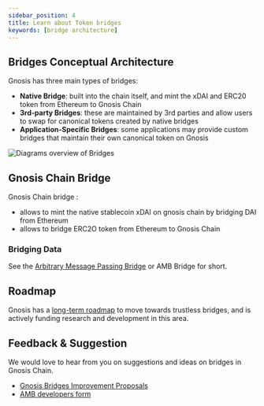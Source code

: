 ```yaml
---
sidebar_position: 4
title: Learn about Token bridges
keywords: [bridge architecture]
---
```


## Bridges Conceptual Architecture

Gnosis has three main types of bridges:

- **Native Bridge**: built into the chain itself, and mint the xDAI and ERC20 token from Ethereum to Gnosis Chain
- **3rd-party Bridges**: these are maintained by 3rd parties and allow users to swap for canonical tokens created by native bridges
- **Application-Specific Bridges**: some applications may provide custom bridges that maintain their own canonical token on Gnosis

![Diagrams overview of Bridges](../../../static/img/bridges/diagrams/bridge-overview.svg)

## Gnosis Chain Bridge

Gnosis Chain bridge :
- allows to mint the native stablecoin xDAI on gnosis chain by bridging DAI from Ethereum
- allows to bridge ERC2O token from Ethereum to Gnosis Chain


### Bridging Data

See the [Arbitrary Message Passing Bridge](../About%20Token%20Bridges/amb-bridge.md) or AMB Bridge for short.


## Roadmap

Gnosis has a [long-term roadmap](../roadmap.md) to move towards trustless bridges, and is actively funding research and development in this area.

## Feedback & Suggestion

We would love to hear from you on suggestions and ideas on bridges in Gnosis Chain.

- [Gnosis Bridges Improvement Proposals](https://docs.google.com/forms/d/1V5RH7rIcHw-7JSePErUNutWO_p59HwbbsNedoWidTKA/viewform?edit_requested=true)
- [AMB developers form](https://docs.google.com/forms/d/1wj31wGZ2sxMd_n35ZTavqegQo8XEp2C9brBPLFwCMn0/viewform?edit_requested=true#responses)
